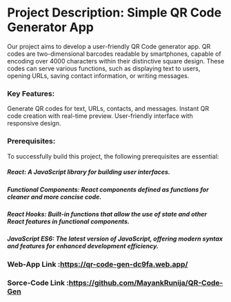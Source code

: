 # Project Description: Simple QR Code Generator App
Our project aims to develop a user-friendly QR Code generator app. QR codes are two-dimensional barcodes readable by smartphones, capable of encoding over 4000 characters within their distinctive square design. These codes can serve various functions, such as displaying text to users, opening URLs, saving contact information, or writing messages.

### Key Features:
Generate QR codes for text, URLs, contacts, and messages.
Instant QR code creation with real-time preview.
User-friendly interface with responsive design.
### Prerequisites:
To successfully build this project, the following prerequisites are essential:

##### React: A JavaScript library for building user interfaces.
##### Functional Components: React components defined as functions for cleaner and more concise code.
##### React Hooks: Built-in functions that allow the use of state and other React features in functional components.
##### JavaScript ES6: The latest version of JavaScript, offering modern syntax and features for enhanced development efficiency.


### Web-App Link :https://qr-code-gen-dc9fa.web.app/
### Sorce-Code Link :https://github.com/MayankRunija/QR-Code-Gen




